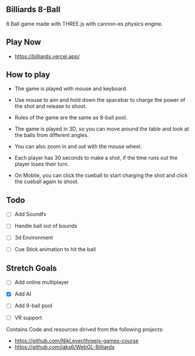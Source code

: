 ## Billiards 8-Ball 
8 Ball game made with THREE.js with cannon-es physics engine. 

## Play Now
- https://billiards.vercel.app/

## How to play
- The game is played with mouse and keyboard.
- Use mouse to aim and hold down the spacebar to charge the power of the shot and release to shoot.
- Rules of the game are the same as 8-ball pool.
- The game is played in 3D, so you can move around the table and look at the balls from different angles.
- You can also zoom in and out with the mouse wheel.
- Each player has 30 seconds to make a shot, if the time runs out the player loses their turn.

- On Mobile, you can click the cueball to start charging the shot and click the cueball again to shoot.


## Todo
- [ ] Add Soundfx
- [ ] Handle ball out of bounds
- [ ] 3d Environment
- [ ] Cue Stick animation to hit the ball


## Stretch Goals
- [ ] Add online multiplayer
- [x] Add AI
- [ ] Add 9-ball pool
- [ ] VR support





Contains Code and resources dirived from the following projects:
- https://github.com/NikLever/threejs-games-course 
- https://github.com/jaks6/WebGL-Billiards
